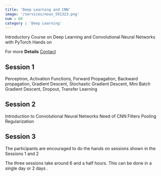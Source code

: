 ```yaml
---
title: 'Deep Learning and CNN'
image: '/services/noun_591323.png'  
num : 60  
category : 'Deep Learning'
---
```


Introductory Course on Deep Learning and Convolutional Neural Networks with PyTorch Hands on

For more **Details**   <a href="{{site.baseurl}}/contact" class="button">Contact</a>

## Session 1
Perceptron, Activation Functions, Forward Propagation, Backward propagation, Gradient Descent, Stochastic Gradient Descent, Mini Batch Gradient Descent, Dropout, Transfer Learning  

## Session 2
Introduction to Convolutional Neural Networks
Need of CNN
Filters
Pooling
Regularization

## Session 3
The participants are encouraged to do the hands on sessions shown in the Sessions 1 and 2

The three sessions take around 6 and a half hours. This can be done in a single day or 2 days .     